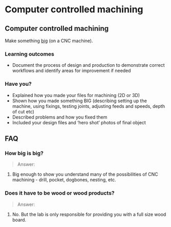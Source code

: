 # Computer controlled machining

## Computer controlled machining

Make something [big](http://blog.ted.com/2008/07/15/digitally_fabbe/) (on a CNC machine).

### Learning outcomes

* Document the process of design and production to demonstrate correct workflows and identify areas for improvement if needed

### Have you?

* Explained how you made your files for machining (2D or 3D)
* Shown how you made something BIG (describing setting up the machine, using fixings, testing joints, adjusting feeds and speeds, depth of cut etc)
* Described problems and how you fixed them
* Included your design files and ‘hero shot’ photos of final object

## FAQ

### How big is big?
> Answer:
1. Big enough to show you understand many of the possibilities of CNC machining - drill, pocket, dogbones, nesting, etc.

### Does it have to be wood or wood products?
> Answer:
1. No. But the lab is only responsible for providing you with a full size wood board. 

